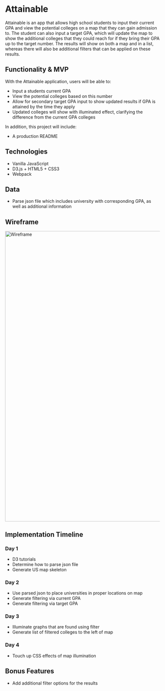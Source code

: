 # Attainable
Attainable is an app that allows high school students to input their current GPA and view the potential colleges on a map that they can gain admission to. The student can also input a target GPA, which will update the map to show the additional colleges that they could reach for if they bring their GPA up to the target number. The results will show on both a map and in a list, whereas there will also be additional filters that can be applied on these results.

## Functionality & MVP
With the Attainable application, users will be able to:
* Input a students current GPA
* View the potential colleges based on this number
* Allow for secondary target GPA input to show updated results if GPA is attained by the time they apply
* Updated colleges will show with illuminated effect, clarifying the difference from the current GPA colleges

In addition, this project will include:
* A production README

## Technologies
* Vanilla JavaScript
* D3.js + HTML5 + CSS3
* Webpack

## Data
* Parse json file which includes university with corresponding GPA, as well as additional information

## Wireframe
<img width="944" alt="Wireframe" src="https://user-images.githubusercontent.com/27509847/66796821-d0806c00-eed6-11e9-8f03-905128ebed5c.png">


## Implementation Timeline

### Day 1
* D3 tutorials
* Determine how to parse json file
* Generate US map skeleton

### Day 2
* Use parsed json to place universities in proper locations on map
* Generate filtering via current GPA
* Generate filtering via target GPA

### Day 3
* Illuminate graphs that are found using filter
* Generate list of filtered colleges to the left of map

### Day 4
* Touch up CSS effects of map illumination

## Bonus Features
* Add additional filter options for the results
